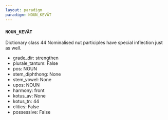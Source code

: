 ```yaml
---
layout: paradigm
paradigm: NOUN_KEVÄT
---
```

### ` NOUN_KEVÄT `

Dictionary class 44 Nominalised nut participles have special inflection just as well.
* grade_dir: strengthen
* plurale_tantum: False
* pos: NOUN
* stem_diphthong: None
* stem_vowel: None
* upos: NOUN
* harmony: front
* kotus_av: None
* kotus_tn: 44
* clitics: False
* possessive: False

